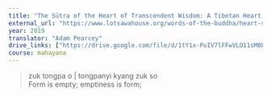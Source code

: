 ```yaml
---
title: "The Sūtra of the Heart of Transcendent Wisdom: A Tibetan Heart Sūtra Liturgy"
external_url: "https://www.lotsawahouse.org/words-of-the-buddha/heart-sutra-with-extras"
year: 2019
translator: "Adam Pearcey"
drive_links: ["https://drive.google.com/file/d/1tY1x-PuIV7lFFwVLO11sM0FIa6iOBKvp/view?usp=drivesdk"]
course: mahayana
---
```


> zuk tongpa o | tongpanyi kyang zuk so  
Form is empty; emptiness is form;

